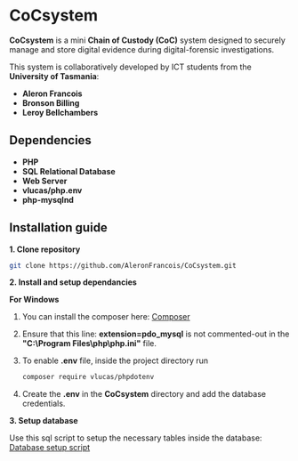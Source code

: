 # CoCsystem

**CoCsystem** is a mini **Chain of Custody (CoC)** system designed to securely manage and store digital evidence during digital-forensic investigations.

This system is collaboratively developed by ICT students from the **University of Tasmania**:
- **Aleron Francois**
- **Bronson Billing**
- **Leroy Bellchambers**

## Dependencies
- **PHP**
- **SQL Relational Database**
- **Web Server**
- **vlucas/php.env**
- **php-mysqlnd**

## Installation guide

**1. Clone repository**
```bash
git clone https://github.com/AleronFrancois/CoCsystem.git
```

**2. Install and setup dependancies**

**For Windows**
  
1. You can install the composer here: [Composer](https://getcomposer.org/Composer-Setup.exe)
  
2. Ensure that this line: **extension=pdo_mysql** is not commented-out in the **"C:\Program Files\php\php.ini"** file.

3. To enable **.env** file, inside the project directory run
   ```bash
   composer require vlucas/phpdotenv
   ```

5. Create the **.env** in the **CoCsystem** directory and add the database credentials.


**3. Setup database**

Use this sql script to setup the necessary tables inside the database: 
[Database setup script](https://github.com/AleronFrancois/CoCsystem/blob/main/setup/database.sql)
